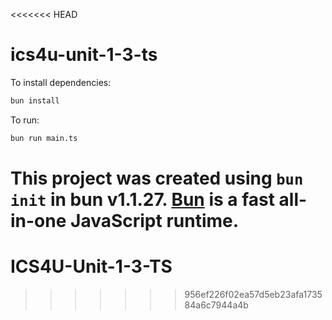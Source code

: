 <<<<<<< HEAD
# ics4u-unit-1-3-ts

To install dependencies:

```bash
bun install
```

To run:

```bash
bun run main.ts
```

This project was created using `bun init` in bun v1.1.27. [Bun](https://bun.sh) is a fast all-in-one JavaScript runtime.
=======
# ICS4U-Unit-1-3-TS
>>>>>>> 956ef226f02ea57d5eb23afa173584a6c7944a4b
